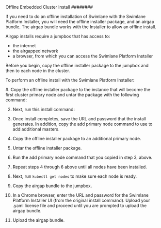 Offline Embedded Cluster Install
########

If you need to do an offline installation of Swimlane with the Swimlane
Platform Installer, you will need the offline installer package, and an
airgap bundle. The airgap bundle works with the Installer to allow an
offline install.

Airgap installs require a jumpbox that has access to:

-  the internet
-  the airgapped network
-  a browser, from which you can access the Swimlane Platform Installer

Before you begin, copy the offline installer package to the jumpbox and
then to each node in the cluster.

To perform an offline install with the Swimlane Platform Installer:

#. Copy the offline installer package to the instance that will become
   the first cluster primary node and untar the package with the
   following command:

2. Next, run this install command:

3.  Once install completes, save the URL and password that the install
    generates. In addition, copy the add primary node command to use to
    add additional masters.

4.  Copy the offline installer package to an additional primary node.

5.  Untar the offline installer package.

6.  Run the add primary node command that you copied in step 3, above.

7.  Repeat steps 4 through 6 above until all nodes have been installed.

8.  Next, run `kubectl get nodes` to make sure each node is ready.

9.  Copy the airgap bundle to the jumpbox.

10. In a Chrome browser, enter the URL and password for the Swimlane
    Platform Installer UI (from the original install command). Upload
    your .yaml license file and proceed until you are prompted to upload
    the airgap bundle.

11. Upload the airgap bundle.
